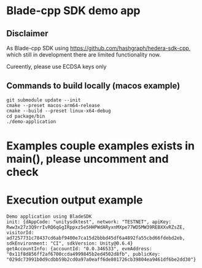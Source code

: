 # Blade-cpp SDK demo app

## Disclaimer

As Blade-cpp SDK using https://github.com/hashgraph/hedera-sdk-cpp, which still in development there are limited functionality now. 

Cureently, please use ECDSA keys only

## Commands to build locally (macos example)

```
git submodule update --init
cmake --preset macos-arm64-release
cmake --build --preset linux-x64-debug 
cd package/bin
./demo-application
```

# Examples couple examples exists in main(), please uncomment and check

# Execution output example

```
Demo application using BladeSDK
init: {dAppCode: "unitysdktest", network: "TESTNET", apiKey: Rww3x27z3Q9rrIvRQ6qGgIRppxz5e5HHPWdARyxnMXpe77WD5MW39REBXXvRZsZE, visitorId: ad7257731c78437cd6abf9400e7ca15d2bbbd45df6a4892fa55cbd66fdebd2eb, sdkEnvironment: "CI", sdkVersion: Unity@0.6.4}
getAccountInfo: {accountId: "0.0.346533", evmAddress: "0x11f8d856ff2af6700ccda4999845b2ed4502d8fb", publicKey: "029dc73991b0d9cdbb59b2cd0a97a0eaff6de801726cb39804ea9461df6be2dd30"}
```